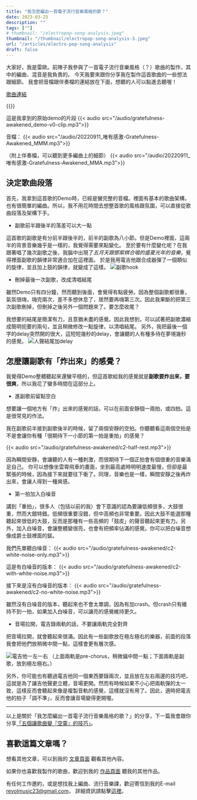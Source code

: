 ```yaml
---
title: "我怎麼編出一首電子流行音樂風格的歌？"
date: 2023-03-25
description: "" 
tags: [""]
# thumbnail: "/electropop-song-analysis.jpeg"
thumbnail: "/thumbnail/electropop-song-analysis-3.jpeg"
url: "/articles/electro-pop-song-analysis"
draft: false
---
```



大家好，我是雷歐。前陣子我參與了一首電子流行音樂風格（？）歌曲的製作，其中的編曲、混音是我負責的。
今天我要來跟你分享我在製作這首歌曲的一些想法跟細節。
我會把音檔跟伴奏檔的連結放在下面，想聽的人可以點進去聽喔！

[歌曲連結](/portfolio/arrangement/music-gratefulness-awakened)

{{<youtube Rh34y_765A0>}}


這是我拿到的原始demo的片段
{{< audio src="/audio/gratefulness-awakened_demo-v0-clip.mp3">}}

音檔： 
{{< audio src="/audio/20220911_唯有感激-Gratefulness-Awakened_MMM.mp3">}}

（附上伴奏檔，可以聽到更多編曲上的細節）
{{< audio src="/audio/20220911_唯有感激-Gratefulness-Awakened_MMA.mp3">}}

## 決定歌曲段落

首先，我拿到這首歌的Demo時，已經是蠻完整的音檔。裡面有基本的歌曲架構，也有很簡單的編曲。所以，我不用花時間去想整首歌的風格跟氛圍，可以直接從歌曲段落及架構下手。

* 副歌前半跟後半的落差可以大一點

這首歌的副歌是有分前半跟後半的，前半的副歌為八小節。但是Demo裡面，這兩半的背景音樂幾乎是一樣的，我覺得需要來點變化。
至於要有什麼變化呢？在我跟著唱了幾次副歌之後，我腦中出現了*五月天跟鄧紫棋合唱的盛夏光年的音樂*，覺得裡面副歌的韻律非常適合加在這裡面。
於是我用電吉他跟合成器彈了一個類似的旋律，並且加上鼓的韻律，就變成了這樣。
![副歌hook](/song-analysis/gratefulness-awakened/c1-hook-2.png)


* 刪掉最後一次副歌，改成清唱結尾

雖然Demo只有四分鐘，然而聽到後面，會覺得有點疲勞。因為整個副歌都很重，氣氛很嗨，嗨完兩次，差不多想休息了，居然要再嗨第三次。因此我果斷的把第三次副歌刪掉，但刪掉之後另外一個問題來了。要怎麼收尾？

我想要的結尾是簡潔有力，且意猶未盡的感覺。因此我想到，可以試著把副歌濃縮成簡明扼要的兩句，並且稍微修改一點旋律，以清唱結尾。
另外，我把最後一個字的delay突然開的很大，這短短幾秒的delay，會讓聽的人有種多待在夢境幾秒的感覺。
![人聲結尾加delay](/song-analysis/gratefulness-awakened/vox-delay.png)



## 怎麼讓副歌有「炸出來」的感覺？

我覺得Demo整體聽起來還蠻平穩的，但這首歌給我的感覺就是**副歌要炸出來，要很爽**，所以我花了蠻多時間在這部分上。

* 進副歌前留點空白

想要讓一個地方有「炸」出來的感覺的話，可以在前面安靜個一兩拍，或四拍。這是很常見的作法。

我在副歌前半接到副歌後半的時候，留了兩個安靜的空拍。你聽聽看這兩個空拍是不是會讓你有種「很期待下一小節的第一拍是重拍」的感覺？

{{< audio src="/audio/gratefulness-awakened/c2-half-rest.mp3">}}

因為瞬間安靜，會讓聽的人有一種刺激，而很期待下一個正拍會有個很重的音樂滿足自己。
你可以想像坐雲霄飛車的畫面，坐到最高處時明明速度最慢，但卻是最緊張的時候，因為接下來就要往下衝了。同理，音樂也是一樣，瞬間安靜之後再炸出來，會讓人得到一種爽感。


* 第一拍加入白噪音

講到「重拍」，很多人（包括以前的我）會下意識的認為要讓低頻很多，大鼓很重，然而大錯特錯。低頻很重要沒錯，但中高頻也非常重要。因此大鼓不能選那種聽起來很低的大鼓，反而是那種有一些高頻的「鼓皮」的聲音聽起來更有力。另外，加入白噪音，會讓整體變很亮，也會有把頻率佔滿的感覺。你可以把白噪音想像成爵士鼓裡面的鈸。

我們先單聽白噪音：
{{< audio src="/audio/gratefulness-awakened/c2-white-noise-only.mp3">}}

這是有白噪音的版本：
{{< audio src="/audio/gratefulness-awakened/c2-with-white-noise.mp3">}}

接下來是沒有白噪音的版本：
{{< audio src="/audio/gratefulness-awakened/c2-no-white-noise.mp3">}}

雖然沒有白噪音的版本，聽起來也不會太單調，因為有加crash。但crash只有維持不到一拍，如果加入白噪音，可以讓亮的感覺維持更久。


* 音場拉開，電吉錄兩軌的話，不要讓兩軌完全對齊

把音場拉開，就會聽起來很滿。因此有一些副歌放在極左極右的樂器，前面的段落我會把他們放稍微中間一點，這樣會更有層次感。

![電吉他一左一右](/gratefulness-awakened/pan-EG-LR.png)
（上面兩軌是pre-chorus，稍微偏中間一點；下面兩軌是副歌，放到極左極右。）

另外，你可能也有聽過電吉他同一個東西要錄兩次，並且放在左右兩邊的技巧吧，這就是為了讓吉他聲更立體，音場更開。然而有時候如果不小心把兩軌彈的太一致，這樣反而會聽起來像是複製音軌的感覺，這樣就沒有用了。因此，適時把電吉他的拍子「調不準」，反而會讓音場變得更開喔。

---

以上是關於「我怎麼編出一首電子流行音樂風格的歌？」的分享，下一篇我會跟你分享[「五個讓歌曲變『空靈』的技巧」](/articles/five-skills-to-make-your-music-intagible)。

## 喜歡這篇文章嗎？

想看其他文章，可以到我的 [文章頁面](/articles) 觀看其他內容。

如果你也喜歡我製作的歌曲，歡迎到我的 [作品頁面](/portfolio/arrangement/all) 聽我的其他作品。

有任何工作邀約，或是想找我上編曲、流行音樂課，歡迎寄信到我的E-mail <revolmusic23@gmail.com>，
詳細資訊請點擊[這裡](/about)。